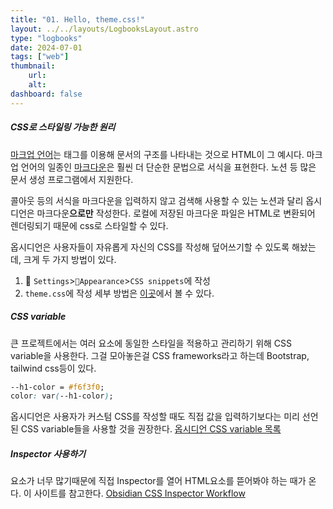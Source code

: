 ```yaml
---
title: "01. Hello, theme.css!"
layout: ../../layouts/LogbooksLayout.astro
type: "logbooks"
date: 2024-07-01
tags: ["web"]
thumbnail:
	url:
	alt:
dashboard: false
---
```

##### CSS로 스타일링 가능한 원리
[마크업 언어](https://en.wikipedia.org/wiki/Markup_language)는 태그를 이용해 문서의 구조를 나타내는 것으로 HTML이 그 예시다. 마크업 언어의 일종인 [마크다운](https://en.wikipedia.org/wiki/Markdown)은 훨씬 더 단순한 문법으로 서식을 표현한다. 노션 등 많은 문서 생성 프로그램에서 지원한다.

콜아웃 등의 서식을 마크다운을 입력하지 않고 검색해 사용할 수 있는 노션과 달리 옵시디언은 마크다운**으로만** 작성한다. 로컬에 저장된 마크다운 파일은 HTML로 변환되어 렌더링되기 때문에 css로 스타일할 수 있다.

옵시디언은 사용자들이 자유롭게 자신의 CSS를 작성해 덮어쓰기할 수 있도록 해놨는데, 크게 두 가지 방법이 있다.
1.  `Settings`>`Appearance`>`CSS snippets`에 작성
2.  `theme.css`에 작성
		세부 방법은 [이곳](https://docs.obsidian.md/Themes/App+themes/Build+a+theme)에서 볼 수 있다.

##### CSS variable
큰 프로젝트에서는 여러 요소에 동일한 스타일을 적용하고 관리하기 위해 CSS variable을 사용한다. 그걸 모아놓은걸 CSS frameworks라고 하는데 Bootstrap, tailwind css등이 있다.
```css
--h1-color = #f6f3f0;
color: var(--h1-color);
```

옵시디언은 사용자가 커스텀 CSS를 작성할 때도 직접 값을 입력하기보다는 미리 선언된 CSS variable들을 사용할 것을 권장한다. [옵시디언 CSS variable 목록](https://docs.obsidian.md/Reference/CSS+variables/CSS+variables)

##### Inspector 사용하기
요소가 너무 많기때문에 직접 Inspector를 열어 HTML요소를 뜯어봐야 하는 때가 온다. 이 사이트를 참고한다. [Obsidian CSS Inspector Workflow](https://forum.obsidian.md/t/obsidian-css-inspector-workflow/58178)